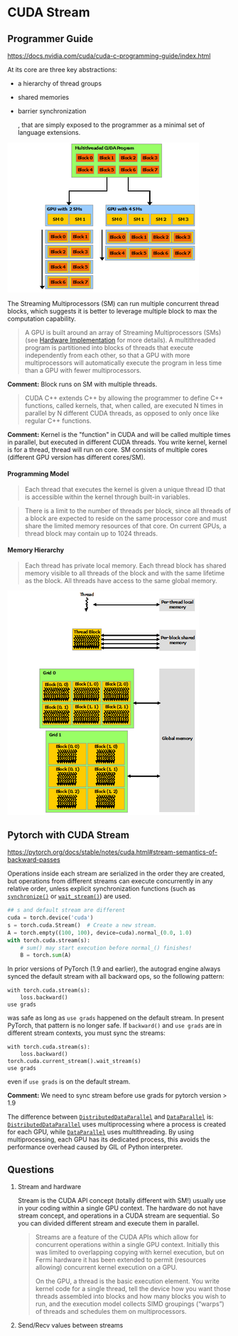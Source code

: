 # CUDA Stream

## Programmer Guide

https://docs.nvidia.com/cuda/cuda-c-programming-guide/index.html

At its core are three key abstractions:

- a hierarchy of thread groups

- shared memories

-  barrier synchronization

   , that are simply exposed to the programmer as a minimal set of language extensions.

![Automatic Scalability.](../images/automatic-scalability.png)

The  Streaming Multiprocessors (SM) can run multiple concurrent thread blocks, which suggests it is better to leverage multiple block to max the computation capability.

>  A GPU is built around an array of Streaming Multiprocessors (SMs) (see [Hardware Implementation](https://docs.nvidia.com/cuda/cuda-c-programming-guide/index.html#hardware-implementation) for more details). A multithreaded program is partitioned into blocks of threads that execute independently from each other, so that a GPU with more multiprocessors will automatically execute the program in less time than a GPU with fewer multiprocessors.

**Comment:** Block runs on SM with multiple threads. 

> CUDA C++ extends C++ by allowing the programmer to define C++ functions, called kernels, that, when called, are executed N times in parallel by N different CUDA threads, as opposed to only once like regular C++ functions.

**Comment:** Kernel is the "function" in CUDA and will be called multiple times in parallel, but executed in different CUDA threads. You write kernel, kernel is for a thread, thread will run on core. SM consists of multiple cores (different GPU version has different cores/SM).

#### Programming Model

> Each thread that executes the kernel is given a unique thread ID that is accessible within the kernel through built-in variables.



> There is a limit to the number of threads per block, since all threads of a block are expected to reside on the same processor core and must share the limited memory resources of that core. On current GPUs, a thread block may contain up to 1024 threads.

#### Memory Hierarchy

> Each thread has private local memory. Each thread block has shared memory visible to all threads of the block and with the same lifetime as the block. All threads have access to the same global memory.

![Memory Hierarchy.](../images/memory-hierarchy.png)



## Pytorch with CUDA Stream

https://pytorch.org/docs/stable/notes/cuda.html#stream-semantics-of-backward-passes

Operations inside each stream are serialized in the order they are created, but operations from different streams can execute concurrently in any relative order, unless explicit synchronization functions (such as [`synchronize()`](https://pytorch.org/docs/stable/generated/torch.cuda.synchronize.html#torch.cuda.synchronize) or [`wait_stream()`](https://pytorch.org/docs/stable/generated/torch.cuda.Stream.html#torch.cuda.Stream.wait_stream)) are used. 

```py
## s and default stream are different
cuda = torch.device('cuda')
s = torch.cuda.Stream()  # Create a new stream.
A = torch.empty((100, 100), device=cuda).normal_(0.0, 1.0)
with torch.cuda.stream(s):
    # sum() may start execution before normal_() finishes!
    B = torch.sum(A)
```



In prior versions of PyTorch (1.9 and earlier), the autograd engine always synced the default stream with all backward ops, so the following pattern:

```
with torch.cuda.stream(s):
    loss.backward()
use grads
```



was safe as long as `use grads` happened on the default stream. In present PyTorch, that pattern is no longer safe. If `backward()` and `use grads` are in different stream contexts, you must sync the streams:

```
with torch.cuda.stream(s):
    loss.backward()
torch.cuda.current_stream().wait_stream(s)
use grads
```

even if `use grads` is on the default stream.

**Comment:** We need to sync stream before use grads for pytorch  version > 1.9



The difference between [`DistributedDataParallel`](https://pytorch.org/docs/stable/generated/torch.nn.parallel.DistributedDataParallel.html#torch.nn.parallel.DistributedDataParallel) and [`DataParallel`](https://pytorch.org/docs/stable/generated/torch.nn.DataParallel.html#torch.nn.DataParallel) is: [`DistributedDataParallel`](https://pytorch.org/docs/stable/generated/torch.nn.parallel.DistributedDataParallel.html#torch.nn.parallel.DistributedDataParallel) uses multiprocessing where a process is created for each GPU, while [`DataParallel`](https://pytorch.org/docs/stable/generated/torch.nn.DataParallel.html#torch.nn.DataParallel) uses multithreading. By using multiprocessing, each GPU has its dedicated process, this avoids the performance overhead caused by GIL of Python interpreter.



## Questions

1. Stream and hardware

   Stream is the CUDA API concept (totally different with SM!) usually use in your coding  within a single GPU context. The hardware do not have stream concept, and operations in a CUDA stream are sequential. So you can divided different stream and execute them in parallel.

   > Streams are a feature of the CUDA APIs which allow for concurrent operations within a single GPU context. Initially this was limited to overlapping copying with kernel execution, but on Fermi hardware it has been extended to permit (resources allowing) concurrent kernel execution on a GPU.
   >
   > On the GPU, a thread is the basic execution element. You write kernel code for a single thread, tell the device how you want those threads assembled into blocks and how many blocks you wish to run, and the execution model collects SIMD groupings (“warps”) of threads and schedules them on multiprocessors.

2. Send/Recv values between streams